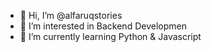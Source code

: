 - 👋 Hi, I’m @alfaruqstories
- 👀 I’m interested in Backend Developmen
- 🌱 I’m currently learning Python & Javascript
<!---
alfaruqstories/alfaruqstories is a ✨ special ✨ repository because its `README.md` (this file) appears on your GitHub profile.
You can click the Preview link to take a look at your changes.
--->
